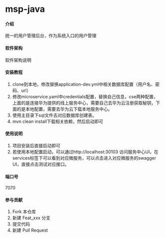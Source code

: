 # msp-java

#### 介绍
统一的用户管理后台，作为系统入口的用户管理

#### 软件架构
软件架构说明


#### 安装教程

1. clone到本地，修改替换application-dev.yml中相关数据库配置（用户名、密码、url）
2. 修改microservice.yaml中credentials配置，替换自己信息，cse两种配置，上面的是连接华为提供的线上服务中心，需要自己去华为云注册获取秘钥，下面的是本地配置，需要去华为云下载本地服务中心。
3. 使用主目录下sql文件去对应数据库创建表。
4. mvn clean install下载相关依赖，然后启动即可

#### 使用说明

1. 项目安装后直接启动即可
2. 若使用本地配置启动，可以通过http://localhost:30103 访问服务中心UI，在services标签下可以看到对应微服务，可以点击进入对应微服务的swagger UI，直接点击测试对应接口。

#### 端口号
7070

#### 参与贡献

1. Fork 本仓库
2. 新建 Feat_xxx 分支
3. 提交代码
4. 新建 Pull Request

